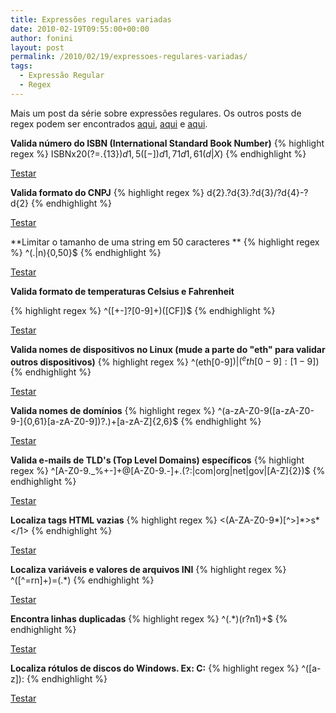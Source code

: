 ```yaml
---
title: Expressões regulares variadas
date: 2010-02-19T09:55:00+00:00
author: fonini
layout: post
permalink: /2010/02/19/expressoes-regulares-variadas/
tags:
  - Expressão Regular
  - Regex
---
```

Mais um post da série sobre expressões regulares. Os outros posts de regex podem ser encontrados [aqui](/2010/02/12/expressoes-regulares-para-trabalhar-com-datahora/), [aqui](/2010/02/11/expressoes-regulares-para-trabalhar-com-numeros/) e [aqui](/2010/02/09/expressoes-regulares-para-trabalhar-com-html/).

**Valida número do ISBN (International Standard Book Number)**
{% highlight regex %}
ISBNx20(?=.{13}$)d{1,5}([- ])d{1,7}1d{1,6}1(d|X)$
{% endhighlight %}

<a href="http://regexpal.com/?flags=&regex=ISBNx20%28%3F%3D.{13}%24%29d{1%2C5}%28[-%20]%29d{1%2C7}1d{1%2C6}1%28d|X%29%24&input=ISBN%20972-1-02783-9" rel="externo">Testar</a> 

**Valida formato do CNPJ**
{% highlight regex %}
d{2}.?d{3}.?d{3}/?d{4}-?d{2} 
{% endhighlight %}

<a href="http://regexpal.com/?flags=&regex=d{2}.%3Fd{3}.%3Fd{3}%2F%3Fd{4}-%3Fd{2}&input=89.432.343%2F0001-22" rel="externo">Testar</a>

**Limitar o tamanho de uma string em 50 caracteres  ** 
{% highlight regex %}
^(.|n){0,50}$ 
{% endhighlight %}

<a href="http://regexpal.com/?flags=&regex=^%28.|n%29{0%2C50}%24&input=Bla%20teste%20uahsuhaushua%20regex%20%C3%A9%20legal%20jonnas%20fonini" rel="externo">Testar</a> 

**Valida formato de temperaturas Celsius e Fahrenheit**

{% highlight regex %}
^([+-]?[0-9]+)([CF])$
{% endhighlight %}
  
<a href="http://regexpal.com/?flags=&regex=^%28[%2B-]%3F[0-9]%2B%29%28[CF]%29%24&input=70F" rel="externo">Testar</a>

**Valida nomes de dispositivos no Linux (mude a parte do "eth" para validar outros dispositivos)**
{% highlight regex %}
^(eth[0-9]$)|(^eth[0-9]:[1-9]$)
{% endhighlight %}
  
<a href="http://regexpal.com/?flags=&regex=^%28eth[0-9]%24%29|%28^eth[0-9]%3A[1-9]%24%29&input=eth0" rel="externo">Testar</a>

**Valida nomes de domínios**
{% highlight regex %}
^(a-zA-Z0-9([a-zA-Z0-9-]{0,61}[a-zA-Z0-9])?.)+[a-zA-Z]{2,6}$
{% endhighlight %}
  
<a href="http://regexpal.com/?flags=&regex=^%28[a-zA-Z0-9]%28[a-zA-Z0-9-]{0%2C61}[a-zA-Z0-9]%29%3F.%29%2B[a-zA-Z]{2%2C6}%24&input=fonini.github.io" rel="externo">Testar</a>


**Valida e-mails de TLD's (Top Level Domains) específicos**
{% highlight regex %}
^[A-Z0-9._%+-]+@[A-Z0-9.-]+.(?:|com|org|net|gov|[A-Z]{2})$
{% endhighlight %}
  
<a href="http://regexpal.com/?flags=im&regex=^[A-Z0-9._%25%2B-]%2B%40[A-Z0-9.-]%2B.%28%3F%3A|com|org|net|gov|[A-Z]{2}%29%24&input=contato%email.net%0Ateste%40teste.biz" rel="externo">Testar</a>

**Localiza tags HTML vazias**
{% highlight regex %}
<(A-ZA-Z0-9\*)[^>]\*>s*</1>
{% endhighlight %}
  
<a href="http://regexpal.com/?flags=&regex=%3C%28[a-z][a-z0-9]*%29[^%3E]*%3Es*%3C%2F1%3E&input=%3Cdiv%3E%3Cp%3E%3C%2Fp%3E%3C%2Fdiv%3E" rel="externo">Testar</a>

**Localiza variáveis e valores de arquivos INI** 
{% highlight regex %}
^([^=rn]+)=(.*)
{% endhighlight %}
  
<a href="http://regexpal.com/?flags=m&regex=^%28[^%3Drn]%2B%29%3D%28.*%29&input=valor1%3D20%3B%0Avalor2%3D30%3B" rel="externo">Testar</a>

**Encontra linhas duplicadas**
{% highlight regex %}
^(.*)(r?n1)+$
{% endhighlight %}
  
<a href="http://regexpal.com/?flags=m&regex=^%28.*%29%28r%3Fn1%29%2B%24&input=linha%0Ateste%0Ateste%0A" rel="externo">Testar</a>

**Localiza rótulos de discos do Windows. Ex: C:**
{% highlight regex %}
^([a-z]):
{% endhighlight %}
  
<a href="http://regexpal.com/?flags=m&regex=^%28[a-zA-Z]%29%3A&input=C%3Ateste" rel="externo">Testar</a>